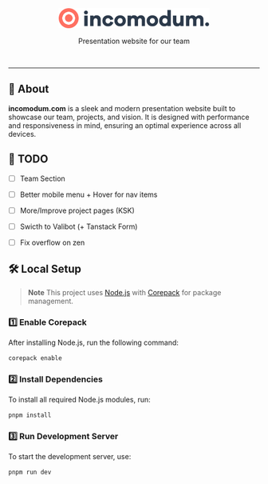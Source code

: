 <br />
<br />

<p align="center">
    <picture>
        <source media="(prefers-color-scheme: dark)" srcset="./.github/logo-dark.svg" type="image/svg+xml">
        <source media="(prefers-color-scheme: dark)" srcset="./.github/logo-dark.png" type="image/png">
        <source media="(prefers-color-scheme: light)" srcset="./.github/logo-light.svg" type="image/svg+xml">
        <source media="(prefers-color-scheme: light)" srcset="./.github/logo-light.png" type="image/png">
        <img alt="incomodum" src="./.github/logo-light.png" width="60%">
    </picture>
</p>

<p align="center">
  Presentation website for our team
</p>

<br/>

---

## 🚀 About

**incomodum.com** is a sleek and modern presentation website built to showcase our team, projects, and vision. It is designed with performance and responsiveness in mind, ensuring an optimal experience across all devices.


## 📌 TODO
- [ ] Team Section
- [ ] Better mobile menu + Hover for nav items
- [ ] More/Improve project pages (KSK)
- [ ] Swicth to Valibot (+ Tanstack Form)
- [ ] Fix overflow on zen


## 🛠️ Local Setup

> **Note**
> This project uses [Node.js](https://nodejs.org/) with [Corepack](https://github.com/nodejs/corepack) for package management.

### 1️⃣ Enable Corepack
After installing Node.js, run the following command:
```sh
corepack enable
```

### 2️⃣ Install Dependencies
To install all required Node.js modules, run:
```sh
pnpm install
```

### 3️⃣ Run Development Server
To start the development server, use:
```sh
pnpm run dev
```
